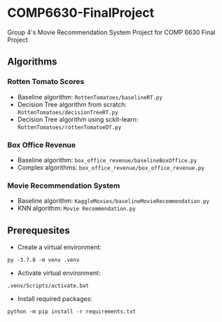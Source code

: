# COMP6630-FinalProject
Group 4's Movie Recommendation System Project for COMP 6630 Final Project

## Algorithms

### Rotten Tomato Scores
- Baseline algorithm: `RottenTomatoes/baselineRT.py`
- Decision Tree algorithm from scratch: `RottenTomatoes/decisionTreeRT.py`
- Decision Tree algorithm using sckit-learn: `RottenTomatoes/rottenTomatoeDT.py`

### Box Office Revenue
- Baseline algorithm: `box_office_revenue/baselineBoxOffice.py`
- Complex algorithms: `box_office_revenue/box_office_revenue.py`

### Movie Recommendation System
- Baseline algorithm: `KaggleMovies/baselineMovieRecommendation.py`
- KNN algorithm: `Movie Recommendation.py`


## Prerequesites

- Create a virtual environment:
```
py -3.7.8 -m venv .venv
```
- Activate virtual environment:
```
.venv/Scripts/activate.bat
```

- Install required packages:
```
python -m pip install -r requirements.txt
```